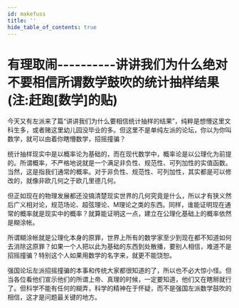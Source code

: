 ```yaml
---
id: makefuss
title: ''
hide_table_of_contents: true
---
```


# 有理取闹----------讲讲我们为什么绝对不要相信所谓数学鼓吹的统计抽样结果(注:赶跑[数学]的贴)

今天又有左派来了篇“讲讲我们为什么要相信统计抽样的结果”，纯粹是想懵这里文科生多，或者赌这里幼儿园没毕业的多。但这里不是单纯左派的论坛，你以为你叫数学，就可以由着你瞎懵数学，招摇撞骗？

统计抽样现实中是以概率论为基础的，而在现代数学中，概率论是以公理化为前提的。所谓概率，不严格地说就是一个满足非负性、规范性、可列加性的实值函数。当然，这是指我们通常的概率。对于非负性、规范性、可列加性，其实都是可以修改的，就像非欧几何之于欧几里德几何。

但正如现在的物理发展都还没搞清楚现实世界的几何究竟是什么，所以才有狭义然后广义相对论，规范场论、超弦理论、M理论之类的东西。同样，谁能证明现在通常的概率就是现实中的概率？就算能证明这一点，建立在公理化基础上的概率依然是糊涂帐。

所谓糊涂帐就是公理化本身的原罪，世界上所有的数学家至少到现在都不知道如何去消除这原罪？如果一个人把以此为基础的东西到处散播，要别人相信，难道不是招摇撞骗？特别这个人如果用数学的名字来，就更不能饶恕。

强国论坛左派招摇撞骗的本事和传统大家都很知道的了，所以也不必大惊小怪。但当各位看他们宣示他们的所谓上帝、真理的时候，一定要知道，他们又在瞎掰就行了。但科学不能有任何的糊弄，科学的精神在于怀疑，而不是强国左派数学鼓吹的相信，这才是问题最关键的地方。